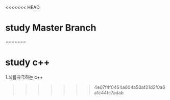 <<<<<<< HEAD
# study Master Branch
=======
# study c++

1.뇌를자극하는 c++ 



>>>>>>> 4e07f4f0464a004a50af21d2f0a6a1c44fc7adab
